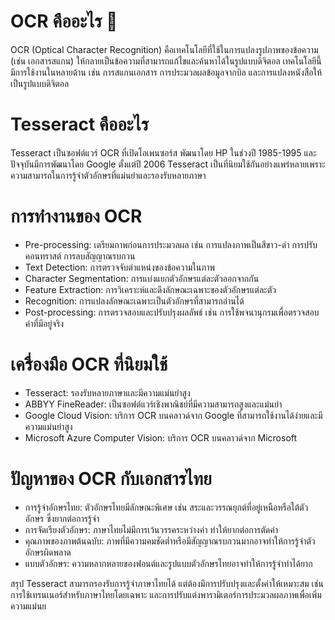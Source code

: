 # OCR คืออะไร 🧾
OCR (Optical Character Recognition) คือเทคโนโลยีที่ใช้ในการแปลงรูปภาพของข้อความ (เช่น เอกสารสแกน) ให้กลายเป็นข้อความที่สามารถแก้ไขและค้นหาได้ในรูปแบบดิจิตอล เทคโนโลยีนี้มีการใช้งานในหลายด้าน เช่น การสแกนเอกสาร การประมวลผลข้อมูลจากบิล และการแปลงหนังสือให้เป็นรูปแบบดิจิตอล

# Tesseract คืออะไร
Tesseract เป็นซอฟต์แวร์ OCR ที่เปิดโอเพนซอร์ส พัฒนาโดย HP ในช่วงปี 1985-1995 และปัจจุบันมีการพัฒนาโดย Google ตั้งแต่ปี 2006 Tesseract เป็นที่นิยมใช้กันอย่างแพร่หลายเพราะความสามารถในการรู้จำตัวอักษรที่แม่นยำและรองรับหลายภาษา

# การทำงานของ OCR
- Pre-processing: เตรียมภาพก่อนการประมวลผล เช่น การแปลงภาพเป็นสีขาว-ดำ การปรับคอนทราสต์ การลบสัญญาณรบกวน
- Text Detection: การตรวจจับตำแหน่งของข้อความในภาพ
- Character Segmentation: การแบ่งแยกตัวอักษรแต่ละตัวออกจากกัน
- Feature Extraction: การวิเคราะห์และดึงลักษณะเฉพาะของตัวอักษรแต่ละตัว
- Recognition: การแปลงลักษณะเฉพาะเป็นตัวอักษรที่สามารถอ่านได้
- Post-processing: การตรวจสอบและปรับปรุงผลลัพธ์ เช่น การใช้พจนานุกรมเพื่อตรวจสอบคำที่มีอยู่จริง

# เครื่องมือ OCR ที่นิยมใช้
- Tesseract: รองรับหลายภาษาและมีความแม่นยำสูง
- ABBYY FineReader: เป็นซอฟต์แวร์เชิงพาณิชย์ที่มีความสามารถสูงและแม่นยำ
- Google Cloud Vision: บริการ OCR บนคลาวด์จาก Google ที่สามารถใช้งานได้ง่ายและมีความแม่นยำสูง
- Microsoft Azure Computer Vision: บริการ OCR บนคลาวด์จาก Microsoft

# ปัญหาของ OCR กับเอกสารไทย
- การรู้จำอักษรไทย: ตัวอักษรไทยมีลักษณะพิเศษ เช่น สระและวรรณยุกต์ที่อยู่เหนือหรือใต้ตัวอักษร ซึ่งยากต่อการรู้จำ
- การจัดเรียงตัวอักษร: ภาษาไทยไม่มีการเว้นวรรคระหว่างคำ ทำให้ยากต่อการตัดคำ
- คุณภาพของภาพต้นฉบับ: ภาพที่มีความคมชัดต่ำหรือมีสัญญาณรบกวนมากอาจทำให้การรู้จำตัวอักษรผิดพลาด
- แบบตัวอักษร: ความหลากหลายของฟอนต์และรูปแบบตัวอักษรไทยอาจทำให้การรู้จำทำได้ยาก

สรุป
Tesseract สามารถรองรับการรู้จำภาษาไทยได้ แต่ต้องมีการปรับปรุงและตั้งค่าให้เหมาะสม เช่น การใช้เทรนเนอร์สำหรับภาษาไทยโดยเฉพาะ และการปรับแต่งพารามิเตอร์การประมวลผลภาพเพื่อเพิ่มความแม่นย
